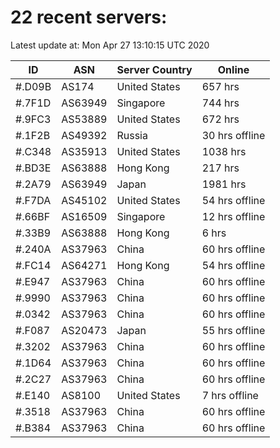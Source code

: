 # 22 recent servers:

Latest update at: Mon Apr 27 13:10:15 UTC 2020

| ID | ASN | Server Country | Online |
| -- | --- | -------------- | ------ |
| #.D09B | AS174 | United States | 657 hrs |
| #.7F1D | AS63949 | Singapore | 744 hrs |
| #.9FC3 | AS53889 | United States | 672 hrs |
| #.1F2B | AS49392 | Russia | 30 hrs offline |
| #.C348 | AS35913 | United States | 1038 hrs |
| #.BD3E | AS63888 | Hong Kong | 217 hrs |
| #.2A79 | AS63949 | Japan | 1981 hrs |
| #.F7DA | AS45102 | United States | 54 hrs offline |
| #.66BF | AS16509 | Singapore | 12 hrs offline |
| #.33B9 | AS63888 | Hong Kong | 6 hrs |
| #.240A | AS37963 | China | 60 hrs offline |
| #.FC14 | AS64271 | Hong Kong | 54 hrs offline |
| #.E947 | AS37963 | China | 60 hrs offline |
| #.9990 | AS37963 | China | 60 hrs offline |
| #.0342 | AS37963 | China | 60 hrs offline |
| #.F087 | AS20473 | Japan | 55 hrs offline |
| #.3202 | AS37963 | China | 60 hrs offline |
| #.1D64 | AS37963 | China | 60 hrs offline |
| #.2C27 | AS37963 | China | 60 hrs offline |
| #.E140 | AS8100 | United States | 7 hrs offline |
| #.3518 | AS37963 | China | 60 hrs offline |
| #.B384 | AS37963 | China | 60 hrs offline |


